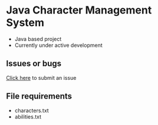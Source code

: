 # Java Character Management System

- Java based project
- Currently under active development

## Issues or bugs

[Click here](https://github.com/Ziocash/UPO-Character-Manager/issues/new) to submit an issue

## File requirements

- characters.txt
- abilities.txt
